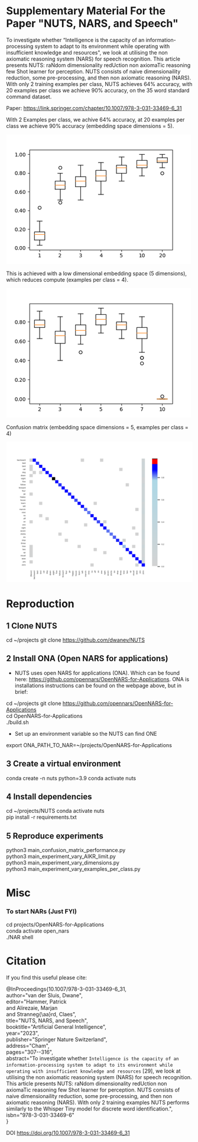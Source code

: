 # Supplementary Material For the Paper "NUTS, NARS, and Speech"

To investigate whether “Intelligence is the capacity of an information-processing system to adapt to its environment while operating with 
insufficient knowledge and resources", we look at utilising the non axiomatic reasoning system (NARS) for speech recognition. This article presents NUTS: raNdom dimensionality redUction non axiomaTic reasoning few Shot learner for perception. NUTS consists of naive dimensionaility reduction, some pre-processing, and then non axiomatic reasoning (NARS). 
With only 2 training examples per class, NUTS achieves 64% accuracy, with 20 examples per class we achieve 90% accuracy, on the 35 word standard command dataset.  

Paper: https://link.springer.com/chapter/10.1007/978-3-031-33469-6_31

With 2 Examples per class, we achive 64% accuracy, at 20 examples per class we achieve 90% accuracy (embedding space dimensions = 5). 

![plot](./figures_used_in_paper/vary_examples_per_class_dimensions_4_AIKR_Limit_10.png)

This is achieved with a low dimensional embedding space (5 dimensions), which reduces compute (examples per class = 4).

![plot](./figures_used_in_paper/vary_reduced_dimensions_dimensions_various_examples_3_.png)

Confusion matrix (embedding space dimensions = 5, examples per class = 4)

![plot](./confusion_matrix_.png)



# Reproduction

## 1 Clone NUTS

cd ~/projects
git clone https://github.com/dwanev/NUTS 

## 2 Install ONA (Open NARS for applications)

 - NUTS uses open NARS for applications (ONA). Which  can be found here: https://github.com/opennars/OpenNARS-for-Applications. ONA is installations instructions can be found on the webpage above, but in brief:

cd ~/projects
git clone https://github.com/opennars/OpenNARS-for-Applications  
cd OpenNARS-for-Applications  
./build.sh  

 - Set up an environment variable so the NUTS can find ONE

export ONA_PATH_TO_NAR=~/projects/OpenNARS-for-Applications 


## 3 Create a virtual environment 

conda create -n nuts python=3.9
conda activate nuts

## 4 Install dependencies 

cd ~/projects/NUTS
conda activate nuts  
pip install -r requirements.txt

## 5 Reproduce experiments 

python3 main_confusion_matrix_performance.py  
python3 main_experiment_vary_AIKR_limit.py  
python3 main_experiment_vary_dimensions.py  
python3 main_experiment_vary_examples_per_class.py 



# Misc

### To start NARs (Just FYI)

cd projects/OpenNARS-for-Applications  
conda activate open_nars  
./NAR shell  


# Citation

If you find this useful please cite:

@InProceedings{10.1007/978-3-031-33469-6_31,  
author="van der Sluis, Dwane",  
editor="Hammer, Patrick  
and Alirezaie, Marjan  
and Stranneg{\aa}rd, Claes",  
title="NUTS, NARS, and Speech",  
booktitle="Artificial General Intelligence",  
year="2023",  
publisher="Springer Nature Switzerland",  
address="Cham",  
pages="307--316",  
abstract="To investigate whether ``Intelligence is the capacity of an information-processing system to adapt to its environment while operating with insufficient knowledge and resources`` [29], we look at utilising the non axiomatic reasoning system (NARS) for speech recognition. This article presents NUTS: raNdom dimensionality redUction non axiomaTic reasoning few Shot learner for perception. NUTS consists of naive dimensionaility reduction, some pre-processing, and then non axiomatic reasoning (NARS). With only 2 training examples NUTS performs similarly to the Whisper Tiny model for discrete word identification.",  
isbn="978-3-031-33469-6"  
}

DOI https://doi.org/10.1007/978-3-031-33469-6_31

